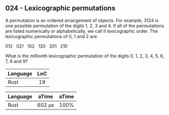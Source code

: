 024 - Lexicographic permutations
--------------------------------

A permutation is an ordered arrangement of objects. For example, 3124 is one
possible permutation of the digits 1, 2, 3 and 4. If all of the permutations
are listed numerically or alphabetically, we call it lexicographic order. The
lexicographic permutations of 0, 1 and 2 are:

012   021   102   120   201   210

What is the millionth lexicographic permutation of the digits 0, 1, 2, 3, 4, 5,
6, 7, 8 and 9?

Language | LoC
--- | :---:
Rust | 19

Language | aTime | aTime
--- | :---: | :---:
Rust |    602 µs | 100%
